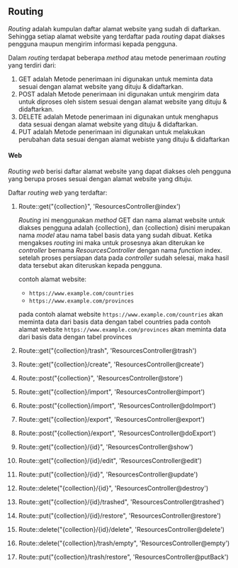 ## Routing

*Routing* adalah kumpulan daftar alamat website yang sudah di daftarkan. Sehingga setiap alamat website yang terdaftar pada *routing* dapat diakses pengguna maupun mengirim informasi kepada pengguna.

Dalam *routing* terdapat beberapa *method* atau metode penerimaan *routing* yang terdiri dari:

1. GET adalah Metode penerimaan ini digunakan untuk meminta data sesuai dengan alamat website yang dituju & didaftarkan.
2. POST adalah Metode penerimaan ini digunakan untuk mengirim data untuk diproses oleh sistem sesuai dengan alamat website yang dituju & didaftarkan.
3. DELETE adalah Metode penerimaan ini digunakan untuk menghapus data sesuai dengan alamat website yang dituju & didaftarkan.
4. PUT adalah Metode penerimaan ini digunakan untuk melakukan perubahan data sesuai dengan alamat webiste yang dituju & didaftarkan

#### Web

*Routing web* berisi daftar alamat website yang dapat diakses oleh pengguna yang berupa proses sesuai dengan alamat website yang dituju.

Daftar *routing web* yang terdaftar:

1. Route::get("{collection}", 'ResourcesController@index')   
   
   *Routing* ini menggunakan *method* GET dan nama alamat website untuk diakses pengguna adalah {collection}, dan {collection} disini merupakan nama *model* atau nama tabel basis data yang sudah dibuat. Ketika mengakses *routing* ini maka untuk prosesnya akan diterukan ke *controller* bernama *ResourcesController* dengan nama *function* index. setelah proses persiapan data pada *controller* sudah selesai, maka hasil data tersebut akan diteruskan kepada pengguna.
   
   contoh alamat website:
   - `https://www.example.com/countries`
   - `https://www.example.com/provinces`

   pada contoh alamat website `https://www.example.com/countries` akan meminta data dari basis data dengan tabel countries
   pada contoh alamat website `https://www.example.com/provinces` akan meminta data dari basis data dengan tabel provinces

2. Route::get("{collection}/trash", 'ResourcesController@trash')
3. Route::get("{collection}/create", 'ResourcesController@create')
4. Route::post("{collection}", 'ResourcesController@store')
5. Route::get("{collection}/import", 'ResourcesController@import')
6. Route::post("{collection}/import", 'ResourcesController@doImport')
7. Route::get("{collection}/export", 'ResourcesController@export')
8. Route::post("{collection}/export", 'ResourcesController@doExport')
9. Route::get("{collection}/{id}", 'ResourcesController@show')
10. Route::get("{collection}/{id}/edit", 'ResourcesController@edit')
11. Route::put("{collection}/{id}", 'ResourcesController@update')
12. Route::delete("{collection}/{id}", 'ResourcesController@destroy')
13. Route::get("{collection}/{id}/trashed", 'ResourcesController@trashed')
14. Route::put("{collection}/{id}/restore", 'ResourcesController@restore')
15. Route::delete("{collection}/{id}/delete", 'ResourcesController@delete')
16. Route::delete("{collection}/trash/empty", 'ResourcesController@empty')
17. Route::put("{collection}/trash/restore", 'ResourcesController@putBack')